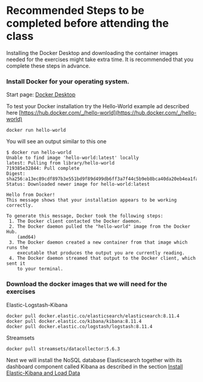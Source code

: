 # Recommended Steps to be completed before attending the class
Installing the Docker Desktop and downloading the container images needed for the
exercises might take extra time.
It is recommended that you complete these steps in advance.

   
### Install Docker for your operating system. 
Start page: [Docker Desktop](https://www.docker.com/products/docker-desktop/)

 To test your Docker installation try the Hello-World example ad described here
[https://hub.docker.com/_/hello-world](https://hub.docker.com/_/hello-world)
```shell
docker run hello-world
```
You will see an output similar to this one 
```shell
$ docker run hello-world
Unable to find image 'hello-world:latest' locally
latest: Pulling from library/hello-world
719385e32844: Pull complete
Digest: sha256:a13ec89cdf897b3e551bd9f89d499db6ff3a7f44c5b9eb8bca40da20eb4ea1fa
Status: Downloaded newer image for hello-world:latest

Hello from Docker!
This message shows that your installation appears to be working correctly.

To generate this message, Docker took the following steps:
 1. The Docker client contacted the Docker daemon.
 2. The Docker daemon pulled the "hello-world" image from the Docker Hub.
    (amd64)
 3. The Docker daemon created a new container from that image which runs the
    executable that produces the output you are currently reading.
 4. The Docker daemon streamed that output to the Docker client, which sent it
    to your terminal.
```
### Download the docker images that we will need for the exercises
Elastic-Logstash-Kibana
```shell
docker pull docker.elastic.co/elasticsearch/elasticsearch:8.11.4
docker pull docker.elastic.co/kibana/kibana:8.11.4
docker pull docker.elastic.co/logstash/logstash:8.11.4
```
Streamsets
```shell
docker pull streamsets/datacollector:5.6.3
 ```


Next we will install the NoSQL database Elasticsearch together with its dashboard component called Kibana as described in the section
[Install Elastic-Kibana and Load Data](./ELK/README.md)
